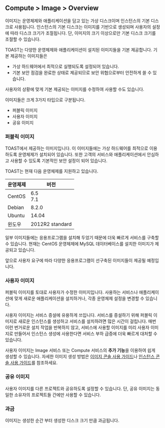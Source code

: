## Compute > Image > Overview

이미지는 운영체제와 애플리케이션을 담고 있는 가상 디스크이며 인스턴스의 기본 디스크로 사용됩니다. 인스턴스의 기본 디스크는 이미지를 기반으로 생성되며 사용자의 설정에 따라 디스크 크기가 조절됩니다. 단, 이미지의 크기 이상으로만 기본 디스크 크기를 조절할 수 있습니다.

TOAST는 다양한 운영체제와 애플리케이션이 설치된 이미지들을 기본 제공합니다. 기본 제공하는 이미지들은 

- 가상 하드웨어에서 최적으로 실행되도록 설정되어 있습니다.
- 기본 보안 점검을 완료한 상태로 제공되므로 보안 위협으로부터 안전하게 쓸 수 있습니다.

사용자의 상황에 맞게 기본 제공되는 이미지를 수정하여 사용할 수도 있습니다.

이미지들은 크게 3가지 타입으로 구분됩니다.

* 퍼블릭 이미지
* 사용자 이미지
* 공유 이미지

### 퍼블릭 이미지

TOAST에서 제공하는 이미지입니다. 이 이미지들에는 가상 하드웨어를 최적으로 이용하도록 운영체제가 설치되어 있습니다. 또한 고객의 서비스와 애플리케이션에서 안심하고 사용할 수 있도록 기본적인 보안 설정이 되어 있습니다.

TOAST는 현재 다음 운영체제를 지원하고 있습니다.

| 운영체제 | 버전 |
|------- | ---- |
| CentOS | 6.5<br>7.1|
| Debian | 8.2.0 |
| Ubuntu | 14.04 |
| 윈도우 | 2012R2 standard |

일부 이미지들에는 응용프로그램을 설치해 두었기 때문에 더욱 빠르게 서비스를 구축할 수 있습니다. 현재는 CentOS 운영체제에 MySQL 데이터베이스를 설치한 이미지가 제공되고 있습니다.

앞으로 사용자 요구에 따라 다양한 응용프로그램이 선구축된 이미지들이 제공될 예정입니다.

### 사용자 이미지

퍼블릭 이미지를 토대로 사용자가 수정한 이미지입니다. 사용하는 서비스나 애플리케이션에 맞게 새로운 애플리케이션을 설치하거나, 각종 운영체제 설정을 변경할 수 있습니다.

사용자 이미지는 서비스 증설에 유용하게 쓰입니다. 서비스를 증설하기 위해 퍼블릭 이미지로 새로운 인스턴스를 생성하고 서비스를 설치하려면 많은 시간이 걸립니다. 매번 이런 번거로운 설치 작업을 반복하지 않고, 서비스에 사용할 이미지를 미리 사용자 이미지로 만들어서 인스턴스 생성에 사용한다면 서비스 부하 급증에 더욱 빠르게 대처할 수 있습니다.

사용자 이미지는 Image 서비스 또는 Compute 서비스의 **추가 기능**을 이용하여 쉽게 생성할 수 있습니다. 자세한 이미지 생성 방법은 [이미지 콘솔 사용 가이드](/Compute/Image/jp/console-guide/)나 [인스턴스 콘솔 사용 가이드](/Compute/Instance/jp/console-guide/)를 참조하세요.

### 공유 이미지

사용자 이미지를 다른 프로젝트와 공유하도록 설정할 수 있습니다. 단, 공유 이미지는 동일한 소유자의 프로젝트들 간에만 사용할 수 있습니다. 

### 과금

이미지는 생성한 순간 부터 생성한 디스크 크기 만큼 과금됩니다.
